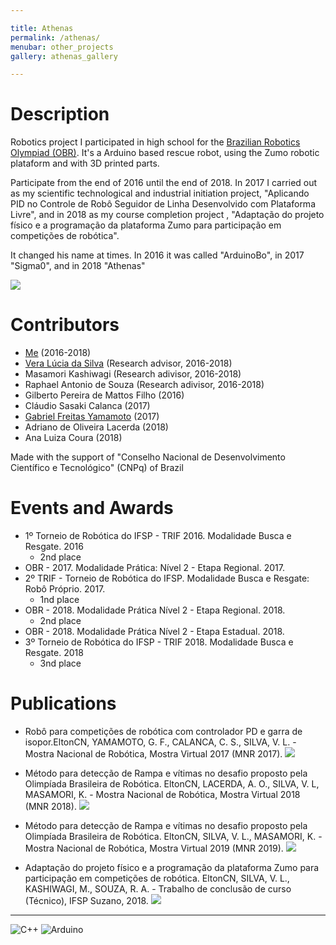 ```yaml
---

title: Athenas
permalink: /athenas/
menubar: other_projects
gallery: athenas_gallery

---
```


# Description

Robotics project I participated in high school for the [Brazilian Robotics Olympiad (OBR)](http://www.obr.org.br/). It's a Arduino based rescue robot, using the Zumo robotic plataform and with 3D printed parts.

Participate from the end of 2016 until the end of 2018. In 2017 I carried out as my scientific technological and industrial initiation project, "Aplicando PID no Controle de Robô Seguidor de Linha Desenvolvido com Plataforma Livre", and in 2018 as my course completion project , "Adaptação do projeto físico e a programação da plataforma Zumo para participação em competições de robótica".

It changed his name at times. In 2016 it was called "ArduinoBo", in 2017 "Sigma0", and in 2018 "Athenas"

[![](https://img.shields.io/badge/GitHub-100000?style=for-the-badge&logo=github&logoColor=white)](https://github.com/RoboticaIFSPSuzano/Athenas)

# Contributors

- [Me](https://eltoncn.github.io/EltonCN/) (2016-2018)
- [Vera Lúcia da Silva](https://github.com/verals) (Research advisor, 2016-2018)
- Masamori Kashiwagi (Research adivisor, 2016-2018)
- Raphael Antonio de Souza (Research adivisor, 2016-2018)
- Gilberto Pereira de Mattos Filho (2016) 
- Cláudio Sasaki Calanca (2017)
- [Gabriel Freitas Yamamoto](https://github.com/gabrielyoto) (2017)
- Adriano de Oliveira Lacerda (2018)
- Ana Luiza Coura (2018) 

Made with the support of "Conselho Nacional de Desenvolvimento Científico e Tecnológico" (CNPq) of Brazil

# Events and Awards

- 1º Torneio de Robótica do IFSP - TRIF 2016. Modalidade Busca e Resgate. 2016
  - 2nd place
- OBR - 2017. Modalidade Prática: Nível 2 - Etapa Regional. 2017.
- 2º TRIF - Torneio de Robótica do IFSP. Modalidade Busca e Resgate: Robô Próprio. 2017.
  - 1nd place
- OBR - 2018. Modalidade Prática Nível 2 - Etapa Regional. 2018.
  - 2nd place
- OBR - 2018. Modalidade Prática Nível 2 - Etapa Estadual. 2018.
- 3º Torneio de Robótica do IFSP - TRIF 2018. Modalidade Busca e Resgate. 2018
  - 3nd place

# Publications

- Robô para competições de robótica com controlador PD e garra de isopor.EltonCN, YAMAMOTO, G. F., CALANCA, C. S., SILVA, V. L. - Mostra Nacional de Robótica, Mostra Virtual 2017 (MNR 2017). 
[![](https://img.shields.io/badge/PDF-%20-red)](../../Publicações/2017/Robô%20para%20competições%20de%20robótica%20com%20controlador%20PD%20e%20garra%20de%20isopor.pdf)

- Método para detecção de Rampa e vítimas no desafio proposto pela Olimpíada Brasileira de Robótica. EltonCN, LACERDA, A. O., SILVA, V. L, MASAMORI, K. - Mostra Nacional de Robótica, Mostra Virtual 2018 (MNR 2018). [![](https://img.shields.io/badge/PDF-%20-red)](../../Publicações/2018/Método%20para%20detecção%20de%20rampa%20e%20vítimas%20no%20desafio%20proposto%20pela%20Olimpíada%20Brasileira%20de%20Robótica.pdf)
  
- Método para detecção de Rampa e vítimas no desafio proposto pela Olimpíada Brasileira de Robótica. EltonCN, SILVA, V. L., MASAMORI, K. - Mostra Nacional de Robótica, Mostra Virtual 2019 (MNR 2019). [![](https://img.shields.io/badge/PDF-%20-red)](../../Publicações/2019/Detecção%20de%20objetos%20em%20ambiente%20controlado%20por%20meio%20de%20mapeamento,%20utilizando%20uma%20plataforma%20robótica%20Arduino.pdf)

- Adaptação do projeto físico e a programação da plataforma
Zumo para participação em competições de robótica. EltonCN, SILVA, V. L., KASHIWAGI, M., SOUZA, R. A. - Trabalho de conclusão de curso (Técnico), IFSP Suzano, 2018. [![](https://img.shields.io/badge/PDF-%20-red)](../../Publicações/2018/Adaptação%20do%20projeto%20físico%20e%20a%20programação%20da%20plataforma.pdf)


---

![C++](https://img.shields.io/badge/C%2B%2B-00599C?style=for-the-badge&logo=c%2B%2B&logoColor=white)
![Arduino](https://img.shields.io/badge/Arduino-00979D?style=for-the-badge&logo=Arduino&logoColor=white)